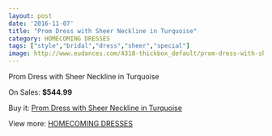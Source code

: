```yaml
---
layout: post
date: '2016-11-07'
title: "Prom Dress with Sheer Neckline in Turquoise"
category: HOMECOMING DRESSES
tags: ["style","bridal","dress","sheer","special"]
image: http://www.eudances.com/4318-thickbox_default/prom-dress-with-sheer-neckline-in-turquoise.jpg
---
```

Prom Dress with Sheer Neckline in Turquoise

On Sales: **$544.99**
<a href="https://www.eudances.com/en/homecoming-dresses/1435-prom-dress-with-sheer-neckline-in-turquoise.html"><amp-img layout="responsive" width="600" height="600" src="//www.eudances.com/4318-thickbox_default/prom-dress-with-sheer-neckline-in-turquoise.jpg" alt="Prom Dress with Sheer Neckline in Turquoise 0" /></a>
<a href="https://www.eudances.com/en/homecoming-dresses/1435-prom-dress-with-sheer-neckline-in-turquoise.html"><amp-img layout="responsive" width="600" height="600" src="//www.eudances.com/4319-thickbox_default/prom-dress-with-sheer-neckline-in-turquoise.jpg" alt="Prom Dress with Sheer Neckline in Turquoise 1" /></a>

Buy it: [Prom Dress with Sheer Neckline in Turquoise](https://www.eudances.com/en/homecoming-dresses/1435-prom-dress-with-sheer-neckline-in-turquoise.html "Prom Dress with Sheer Neckline in Turquoise")

View more: [HOMECOMING DRESSES](https://www.eudances.com/en/15-homecoming-dresses "HOMECOMING DRESSES")